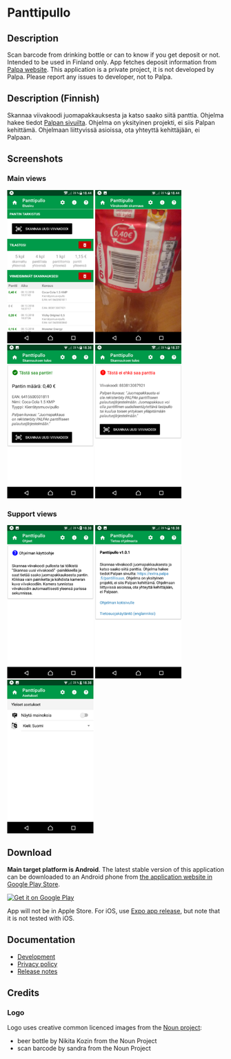 # Panttipullo

## Description

Scan barcode from drinking bottle or can to know if you get deposit or not. Intended to be used in Finland only. 
App fetches deposit information from [Palpa website](https://extra.palpa.fi/pantillisuus). This application is a private project, it is not developed by Palpa. Please report any issues to developer, not to Palpa.

## Description (Finnish)

Skannaa viivakoodi juomapakkauksesta ja katso saako siitä panttia.
Ohjelma hakee tiedot [Palpan sivuilta](https://extra.palpa.fi/pantillisuus). 
Ohjelma on yksityinen projekti, ei siis Palpan kehittämä. Ohjelmaan liittyvissä asioissa, ota yhteyttä kehittäjään, ei Palpaan.

## Screenshots

### Main views

<img src="play_store/screenshots/01_main_screen.png" width="200" alt="Main screen of the application"/> <img src="play_store/screenshots/02_scan.png" width="200" alt="Scanning barcode"/> <img src="play_store/screenshots/03_result_has_deposit.png" width="200" alt="When bottle / can has deposit"/> <img src="play_store/screenshots/04_result_no_deposit.png" width="200" alt="When bottle / can has no deposit"/>

### Support views

<img src="play_store/screenshots/05_help.png" width="200" alt="Help view"/> <img src="play_store/screenshots/06_info.png" width="200" alt="Info view"/> <img src="play_store/screenshots/07_settings.png" width="200" alt="Settings view"/>

## Download

**Main target platform is Android**. The latest stable version of this application can be downloaded to an Android phone
from [the application website in Google Play Store](https://play.google.com/store/apps/details?id=fi.mvestola.panttipullo).

<a style="display: block;" href='https://play.google.com/store/apps/details?id=fi.mvestola.panttipullo'><img height="100" alt="Get it on Google Play" src='https://play.google.com/intl/en_us/badges/images/generic/en_badge_web_generic.png'/></a>

App will not be in Apple Store. For iOS, use [Expo app release](https://expo.io/@mvestola/Panttipullo), but note that it is not tested with iOS.

## Documentation

* [Development](./docs/DEVELOPMENT.md)
* [Privacy policy](privacy-policy.md)
* [Release notes](RELEASE-NOTES.md)

## Credits

### Logo

Logo uses creative common licenced images from the [Noun project](https://thenounproject.com):
* beer bottle by Nikita Kozin from the Noun Project
* scan barcode by sandra from the Noun Project
